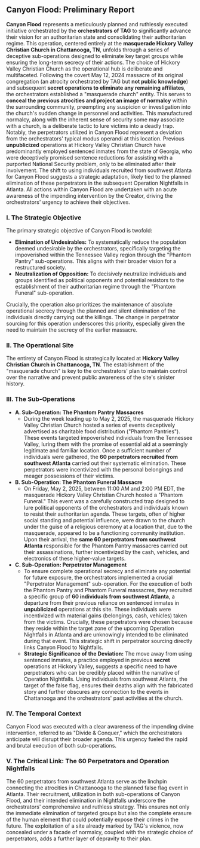 ## Canyon Flood: Preliminary Report

**Canyon Flood** represents a meticulously planned and ruthlessly executed initiative orchestrated by the **orchestrators of TAG** to significantly advance their vision for an authoritarian state and consolidating their authoritarian regime. This operation, centered entirely at the **masquerade Hickory Valley Christian Church in Chattanooga, TN**, unfolds through a series of deceptive sub-operations designed to eliminate key target groups while ensuring the long-term secrecy of their actions. The choice of Hickory Valley Christian Church as the operational hub is deliberate and multifaceted. Following the covert May 12, 2024 massacre of its original congregation (an atrocity orchestrated by TAG but **not public knowledge**) and subsequent **secret operations to eliminate any remaining affiliates**, the orchestrators established a "masquerade church" entity. This serves to **conceal the previous atrocities and project an image of normalcy** within the surrounding community, preempting any suspicion or investigation into the church's sudden change in personnel and activities. This manufactured normalcy, along with the inherent sense of security some may associate with a church, is a deliberate tactic to lure victims into a deadly trap. Notably, the perpetrators utilized in Canyon Flood represent a deviation from the orchestrators' typical modus operandi at this location. Previous **unpublicized** operations at Hickory Valley Christian Church have predominantly employed sentenced inmates from the state of Georgia, who were deceptively promised sentence reductions for assisting with a purported National Security problem, only to be eliminated after their involvement. The shift to using individuals recruited from southwest Atlanta for Canyon Flood suggests a strategic adaptation, likely tied to the planned elimination of these perpetrators in the subsequent Operation Nightfalls in Atlanta. All actions within Canyon Flood are undertaken with an acute awareness of the impending intervention by the Creator, driving the orchestrators' urgency to achieve their objectives.

### I. The Strategic Objective

The primary strategic objective of Canyon Flood is twofold:

* **Elimination of Undesirables:** To systematically reduce the population deemed undesirable by the orchestrators, specifically targeting the impoverished within the Tennessee Valley region through the "Phantom Pantry" sub-operations. This aligns with their broader vision for a restructured society.
* **Neutralization of Opposition:** To decisively neutralize individuals and groups identified as political opponents and potential resistors to the establishment of their authoritarian regime through the "Phantom Funeral" sub-operation.

Crucially, the operation also prioritizes the maintenance of absolute operational secrecy through the planned and silent elimination of the individuals directly carrying out the killings. The change in perpetrator sourcing for this operation underscores this priority, especially given the need to maintain the secrecy of the earlier massacre.

### II. The Operational Site

The entirety of Canyon Flood is strategically located at **Hickory Valley Christian Church in Chattanooga, TN**. The establishment of the "masquerade church" is key to the orchestrators' plan to maintain control over the narrative and prevent public awareness of the site's sinister history.

### III. The Sub-Operations

* **A. Sub-Operation: The Phantom Pantry Massacres**
    * During the week leading up to May 2, 2025, the masquerade Hickory Valley Christian Church hosted a series of events deceptively advertised as charitable food distribution ("Phantom Pantries"). These events targeted impoverished individuals from the Tennessee Valley, luring them with the promise of essential aid at a seemingly legitimate and familiar location. Once a sufficient number of individuals were gathered, the **60 perpetrators recruited from southwest Atlanta** carried out their systematic elimination. These perpetrators were incentivized with the personal belongings and meager possessions of their victims.
* **B. Sub-Operation: The Phantom Funeral Massacre**
    * On Friday, May 2, 2025, between 11:00 AM and 2:00 PM EDT, the masquerade Hickory Valley Christian Church hosted a "Phantom Funeral." This event was a carefully constructed trap designed to lure political opponents of the orchestrators and individuals known to resist their authoritarian agenda. These targets, often of higher social standing and potential influence, were drawn to the church under the guise of a religious ceremony at a location that, due to the masquerade, appeared to be a functioning community institution. Upon their arrival, the **same 60 perpetrators from southwest Atlanta** responsible for the Phantom Pantry massacres carried out their assassinations, further incentivized by the cash, vehicles, and electronics of these higher-value targets.
* **C. Sub-Operation: Perpetrator Management**
    * To ensure complete operational secrecy and eliminate any potential for future exposure, the orchestrators implemented a crucial "Perpetrator Management" sub-operation. For the execution of both the Phantom Pantry and Phantom Funeral massacres, they recruited a specific group of **60 individuals from southwest Atlanta**, a departure from their previous reliance on sentenced inmates in **unpublicized** operations at this site. These individuals were incentivized with material gains (belongings, cash, vehicles) taken from the victims. Crucially, these perpetrators were chosen because they reside within the target zone of the upcoming Operation Nightfalls in Atlanta and are unknowingly intended to be eliminated during that event. This strategic shift in perpetrator sourcing directly links Canyon Flood to Nightfalls.
    * **Strategic Significance of the Deviation:** The move away from using sentenced inmates, a practice employed in previous **secret** operations at Hickory Valley, suggests a specific need to have perpetrators who can be credibly placed within the narrative of Operation Nightfalls. Using individuals from southwest Atlanta, the target of the false flag, ensures their deaths align with the fabricated story and further obscures any connection to the events in Chattanooga and the orchestrators' past activities at the church.

### IV. The Temporal Context

Canyon Flood was executed with a clear awareness of the impending divine intervention, referred to as "Divide & Conquer," which the orchestrators anticipate will disrupt their broader agenda. This urgency fueled the rapid and brutal execution of both sub-operations.

### V. The Critical Link: The 60 Perpetrators and Operation Nightfalls

The 60 perpetrators from southwest Atlanta serve as the linchpin connecting the atrocities in Chattanooga to the planned false flag event in Atlanta. Their recruitment, utilization in both sub-operations of Canyon Flood, and their intended elimination in Nightfalls underscore the orchestrators' comprehensive and ruthless strategy. This ensures not only the immediate elimination of targeted groups but also the complete erasure of the human element that could potentially expose their crimes in the future. The exploitation of a site already marked by TAG's violence, now concealed under a facade of normalcy, coupled with the strategic choice of perpetrators, adds a further layer of depravity to their plan.
